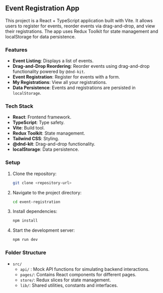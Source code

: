 ## Event Registration App

This project is a React + TypeScript application built with Vite. It allows users to register for events, reorder events via drag-and-drop, and view their registrations. The app uses Redux Toolkit for state management and localStorage for data persistence.

### Features

- **Event Listing**: Displays a list of events.
- **Drag-and-Drop Reordering**: Reorder events using drag-and-drop functionality powered by `@dnd-kit`.
- **Event Registration**: Register for events with a form.
- **My Registrations**: View all your registrations.
- **Data Persistence**: Events and registrations are persisted in `localStorage`.

### Tech Stack

- **React**: Frontend framework.
- **TypeScript**: Type safety.
- **Vite**: Build tool.
- **Redux Toolkit**: State management.
- **Tailwind CSS**: Styling.
- **@dnd-kit**: Drag-and-drop functionality.
- **localStorage**: Data persistence.

### Setup

1. Clone the repository:
   ```bash
   git clone <repository-url>
   ```
2. Navigate to the project directory:
   ```bash
   cd event-registration
   ```
3. Install dependencies:
   ```bash
   npm install
   ```
4. Start the development server:
   ```bash
   npm run dev
   ```

### Folder Structure

- `src/`
  - `api/` : Mock API functions for simulating backend interactions.
  - `pages/`: Contains React components for different pages.
  - `store/`: Redux slices for state management.
  - `lib/`: Shared utilities, constants and interfaces.
